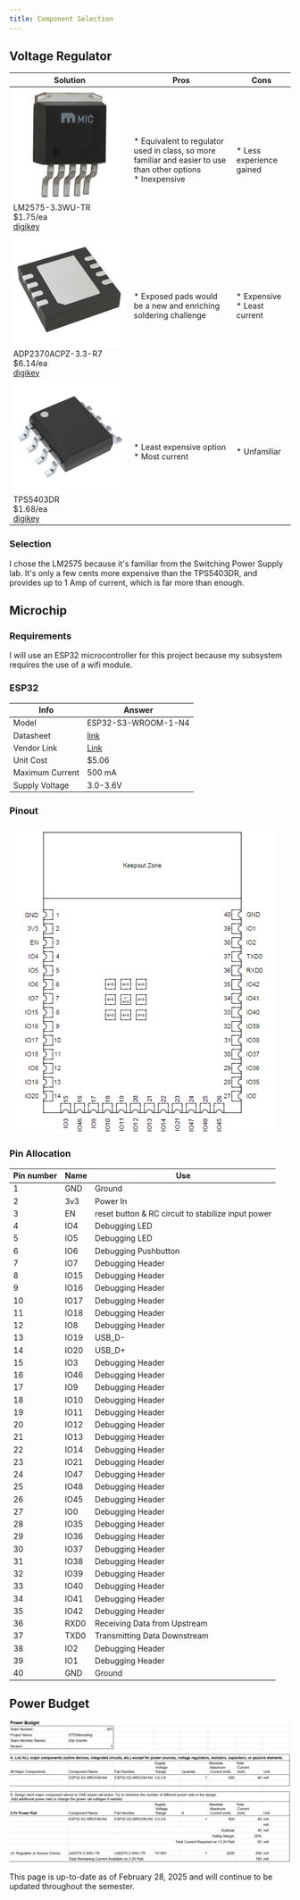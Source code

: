 ```yaml
---
title: Component Selection
---
```

## Voltage Regulator
|Solution | Pros | Cons |
|------|------|------|
|![image](LM2575-3.3WU-TR.jpg) <br> LM2575-3.3WU-TR <br> $1.75/ea <br> [digikey](https://www.digikey.com/en/products/detail/microchip-technology/LM2575-3-3WU-TR/1027646)| \* Equivalent to regulator used in class, so more familiar and easier to use than other options <br> \* Inexpensive | \* Less experience gained |
|![image](ADP2370ACPZ-3.3-R7.JPG) <br> ADP2370ACPZ-3.3-R7 <br> $6.14/ea <br> [digikey](https://www.digikey.com/en/products/detail/analog-devices-inc/ADP2370ACPZ-3-3-R7/3232861)| \* Exposed pads would be a new and enriching soldering challenge | \* Expensive <br> \* Least current|
|![image](TPS5403DR.jpg) <br> TPS5403DR <br> $1.68/ea <br> [digikey](https://www.digikey.com/en/products/detail/texas-instruments/TPS5403DR/3671586)| \* Least expensive option <br> \* Most current | \* Unfamiliar|

### Selection
I chose the LM2575 because it's familiar from the Switching Power Supply lab. It's only a few cents more expensive than the TPS5403DR, and provides up to 1 Amp of current, which is far more than enough. 

## Microchip
### Requirements 
I will use an ESP32 microcontroller for this project because my subsystem requires the use of a wifi module. 
### ESP32
|Info  | Answer |
|-----|-----|
|Model |ESP32-S3-WROOM-1-N4|
|Datasheet|[link](documentation/esp32-s3-wroom-1_wroom-1u_datasheet_en.pdf)|
|Vendor Link|[Link](https://www.digikey.com/en/products/detail/espressif-systems/ESP32-S3-WROOM-1-N4/16162639)|
|Unit Cost|$5.06|
|Maximum Current|500 mA|
|Supply Voltage |3.0-3.6V|

### Pinout
![image](ESP32pinout.png)
### Pin Allocation
|Pin number | Name | Use|
|-----|-----|-----|
|1| GND |Ground|
|2| 3v3 |Power In|
|3| EN |reset button & RC circuit to stabilize input power|
|4| IO4 |Debugging LED|
|5|IO5 |Debugging LED|
|6|IO6 |Debugging Pushbutton|
|7|IO7 |Debugging Header|
|8|IO15 |Debugging Header|
|9|IO16 |Debugging Header|
|10|IO17 |Debugging Header|
|11|IO18 |Debugging Header|
|12|IO8 |Debugging Header|
|13|IO19 |USB_D-|
|14|IO20 |USB_D+|
|15|IO3 |Debugging Header|
|16|IO46 |Debugging Header|
|17|IO9 |Debugging Header|
|18|IO10 |Debugging Header|
|19|IO11 |Debugging Header|
|20|IO12 |Debugging Header|
|21|IO13 |Debugging Header|
|22|IO14 |Debugging Header|
|23|IO21 |Debugging Header|
|24|IO47 |Debugging Header|
|25|IO48 |Debugging Header|
|26|IO45 |Debugging Header|
|27|IO0 |Debugging Header|
|28|IO35 |Debugging Header|
|29|IO36 |Debugging Header|
|30|IO37 |Debugging Header|
|31|IO38 |Debugging Header|
|32|IO39 |Debugging Header|
|33|IO40 |Debugging Header|
|34|IO41 |Debugging Header|
|35|IO42 |Debugging Header|
|36|RXD0 |Receiving Data from Upstream|
|37|TXD0 |Transmitting Data Downstream|
|38|IO2 |Debugging Header|
|39|IO1 |Debugging Header|
|40|GND |Ground|

## Power Budget
![Power Budget](powerBudget.png)

This page is up-to-date as of February 28, 2025 and will continue to be updated throughout the semester. 